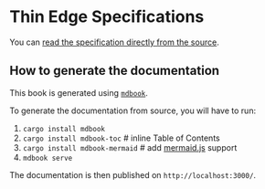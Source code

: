 # Thin Edge Specifications

You can [read the specification directly from the source](./src/SUMMARY.md).

## How to generate the documentation
This book is generated using [`mdbook`](https://lib.rs/crates/mdbook).

To generate the documentation from source, you will have to run:
1) `cargo install mdbook`
2) `cargo install mdbook-toc`       # inline Table of Contents
2) `cargo install mdbook-mermaid`   # add [mermaid.js](https://mermaid-js.github.io/mermaid/#/) support
2) `mdbook serve`

The documentation is then published on `http://localhost:3000/`.
